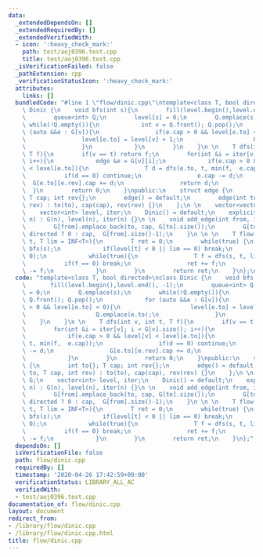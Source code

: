 ```yaml
---
data:
  _extendedDependsOn: []
  _extendedRequiredBy: []
  _extendedVerifiedWith:
  - icon: ':heavy_check_mark:'
    path: test/aoj0396.test.cpp
    title: test/aoj0396.test.cpp
  _isVerificationFailed: false
  _pathExtension: cpp
  _verificationStatusIcon: ':heavy_check_mark:'
  attributes:
    links: []
  bundledCode: "#line 1 \"flow/dinic.cpp\"\ntemplate<class T, bool directed>\nclass\
    \ Dinic {\n    void bfs(int s){\n        fill(level.begin(),level.end(), -1);\n\
    \        queue<int> Q;\n        level[s] = 0;\n        Q.emplace(s);\n       \
    \ while(!Q.empty()){\n            int v = Q.front(); Q.pop();\n            for\
    \ (auto &&e : G[v]){\n                if(e.cap > 0 && level[e.to] < 0){\n    \
    \                level[e.to] = level[v] + 1;\n                    Q.emplace(e.to);\n\
    \                }\n            }\n        }\n    }\n \n    T dfs(int v, int t,\
    \ T f){\n        if(v == t) return f;\n        for(int &i = iter[v]; i < G[v].size();\
    \ i++){\n            edge &e = G[v][i];\n            if(e.cap > 0 && level[v]\
    \ < level[e.to]){\n                T d = dfs(e.to, t, min(f,  e.cap));\n     \
    \           if(d == 0) continue;\n                e.cap -= d;\n              \
    \  G[e.to][e.rev].cap += d;\n                return d;\n            }\n      \
    \  }\n        return 0;\n    }\npublic:\n    struct edge {\n        int to{};\
    \ T cap; int rev{};\n        edge() = default;\n        edge(int to, T cap, int\
    \ rev) : to(to), cap(cap), rev(rev) {}\n    };\n \n    vector<vector<edge>> G;\n\
    \    vector<int> level, iter;\n    Dinic() = default;\n    explicit Dinic(int\
    \ n) : G(n), level(n), iter(n) {}\n \n    void add_edge(int from, int to, T cap){\n\
    \        G[from].emplace_back(to, cap, G[to].size());\n        G[to].emplace_back(from,\
    \ directed ? 0 : cap,  G[from].size()-1);\n    }\n \n \n    T flow(int s, int\
    \ t, T lim = INF<T>){\n        T ret = 0;\n        while(true) {\n           \
    \ bfs(s);\n            if(level[t] < 0 || lim == 0) break;\n            fill(iter.begin(),iter.end(),\
    \ 0);\n            while(true){\n                T f = dfs(s, t, lim);\n     \
    \           if(f == 0) break;\n                ret += f;\n                lim\
    \ -= f;\n            }\n        }\n        return ret;\n    }\n};\n"
  code: "template<class T, bool directed>\nclass Dinic {\n    void bfs(int s){\n \
    \       fill(level.begin(),level.end(), -1);\n        queue<int> Q;\n        level[s]\
    \ = 0;\n        Q.emplace(s);\n        while(!Q.empty()){\n            int v =\
    \ Q.front(); Q.pop();\n            for (auto &&e : G[v]){\n                if(e.cap\
    \ > 0 && level[e.to] < 0){\n                    level[e.to] = level[v] + 1;\n\
    \                    Q.emplace(e.to);\n                }\n            }\n    \
    \    }\n    }\n \n    T dfs(int v, int t, T f){\n        if(v == t) return f;\n\
    \        for(int &i = iter[v]; i < G[v].size(); i++){\n            edge &e = G[v][i];\n\
    \            if(e.cap > 0 && level[v] < level[e.to]){\n                T d = dfs(e.to,\
    \ t, min(f,  e.cap));\n                if(d == 0) continue;\n                e.cap\
    \ -= d;\n                G[e.to][e.rev].cap += d;\n                return d;\n\
    \            }\n        }\n        return 0;\n    }\npublic:\n    struct edge\
    \ {\n        int to{}; T cap; int rev{};\n        edge() = default;\n        edge(int\
    \ to, T cap, int rev) : to(to), cap(cap), rev(rev) {}\n    };\n \n    vector<vector<edge>>\
    \ G;\n    vector<int> level, iter;\n    Dinic() = default;\n    explicit Dinic(int\
    \ n) : G(n), level(n), iter(n) {}\n \n    void add_edge(int from, int to, T cap){\n\
    \        G[from].emplace_back(to, cap, G[to].size());\n        G[to].emplace_back(from,\
    \ directed ? 0 : cap,  G[from].size()-1);\n    }\n \n \n    T flow(int s, int\
    \ t, T lim = INF<T>){\n        T ret = 0;\n        while(true) {\n           \
    \ bfs(s);\n            if(level[t] < 0 || lim == 0) break;\n            fill(iter.begin(),iter.end(),\
    \ 0);\n            while(true){\n                T f = dfs(s, t, lim);\n     \
    \           if(f == 0) break;\n                ret += f;\n                lim\
    \ -= f;\n            }\n        }\n        return ret;\n    }\n};"
  dependsOn: []
  isVerificationFile: false
  path: flow/dinic.cpp
  requiredBy: []
  timestamp: '2020-04-26 17:42:59+09:00'
  verificationStatus: LIBRARY_ALL_AC
  verifiedWith:
  - test/aoj0396.test.cpp
documentation_of: flow/dinic.cpp
layout: document
redirect_from:
- /library/flow/dinic.cpp
- /library/flow/dinic.cpp.html
title: flow/dinic.cpp
---
```

